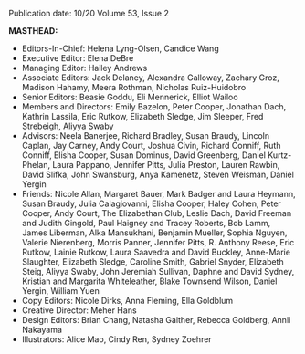 Publication date: 10/20
Volume 53, Issue 2

**MASTHEAD:**
- Editors-In-Chief: Helena Lyng-Olsen, Candice Wang
- Executive Editor: Elena DeBre
- Managing Editor: Hailey Andrews
- Associate Editors: Jack Delaney, Alexandra Galloway, Zachary Groz, Madison Hahamy, Meera Rothman, Nicholas Ruiz-Huidobro
- Senior Editors: Beasie Goddu, Eli Mennerick, Elliot Wailoo
- Members and Directors: Emily Bazelon, Peter Cooper, Jonathan Dach, Kathrin Lassila, Eric Rutkow, Elizabeth Sledge, Jim Sleeper, Fred Strebeigh, Aliyya Swaby
- Advisors: Neela Banerjee, Richard Bradley, Susan Braudy, Lincoln Caplan, Jay Carney, Andy Court, Joshua Civin, Richard Conniff, Ruth Conniff, Elisha Cooper, Susan Dominus, David Greenberg, Daniel Kurtz-Phelan, Laura Pappano, Jennifer Pitts, Julia Preston, Lauren Rawbin, David Slifka, John Swansburg, Anya Kamenetz, Steven Weisman, Daniel Yergin
- Friends: Nicole Allan, Margaret Bauer, Mark Badger and Laura Heymann, Susan Braudy, Julia Calagiovanni, Elisha Cooper, Haley Cohen, Peter Cooper, Andy Court, The Elizabethan Club, Leslie Dach, David Freeman and Judith Gingold, Paul Haigney and Tracey Roberts, Bob Lamm, James Liberman, Alka Mansukhani, Benjamin Mueller, Sophia Nguyen, Valerie Nierenberg, Morris Panner, Jennifer Pitts, R. Anthony Reese, Eric Rutkow, Lainie Rutkow, Laura Saavedra and David Buckley, Anne-Marie Slaughter, Elizabeth Sledge, Caroline Smith, Gabriel Snyder, Elizabeth Steig, Aliyya Swaby, John Jeremiah Sullivan, Daphne and David Sydney, Kristian and Margarita Whiteleather, Blake Townsend Wilson, Daniel Yergin, William Yuen
- Copy Editors: Nicole Dirks, Anna Fleming, Ella Goldblum
- Creative Director: Meher Hans
- Design Editors: Brian Chang, Natasha Gaither, Rebecca Goldberg, Annli Nakayama
- Illustrators: Alice Mao, Cindy Ren, Sydney Zoehrer

